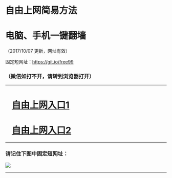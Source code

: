 ﻿# 自由上网简易方法

# 电脑、手机一键翻墙

（2017/10/07 更新，网址有效）

固定短网址：https://git.io/free99

### （微信如打不开，请转到浏览器打开）


***





# &nbsp;&nbsp; <a href="http://ft801515244.fwq-tz-1001.info/fwqtz01.html?t=100700129831 " target="_blank">自由上网入口1</a>
# &nbsp;&nbsp; <a href="http://ft276362501.fwq-tz-1002.info/fwqtz02.html?t=10070015476 " target="_blank">自由上网入口2</a>
***

### 请记住下图中固定短网址：

<img src="https://s3-us-west-2.amazonaws.com/fwq-1001/yjfq-20170905okok.png" /> 


***

